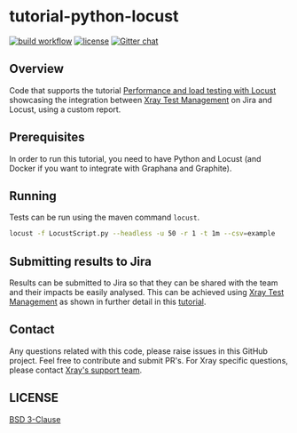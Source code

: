 # tutorial-python-locust

[![build workflow](https://github.com/Xray-App/tutorial-python-locust/actions/workflows/python-app.yml/badge.svg)](https://github.com/Xray-App/tutorial-python-locust/actions/workflows/python-app.yml)
[![license](https://img.shields.io/badge/License-BSD%203--Clause-green.svg)](https://opensource.org/licenses/BSD-3-Clause)
[![Gitter chat](https://badges.gitter.im/gitterHQ/gitter.png)](https://gitter.im/Xray-App/community)

## Overview

Code that supports the tutorial [Performance and load testing with Locust](https://docs.getxray.app/display/XRAYCLOUD/Performance+and+load+testing+with+Locust) showcasing the integration between [Xray Test Management](https://www.getxray.app/) on Jira and Locust, using a custom report.

## Prerequisites

In order to run this tutorial, you need to have Python and Locust (and Docker if you want to integrate with Graphana and Graphite).

## Running

Tests can be run using the maven command `locust`.

```bash
locust -f LocustScript.py --headless -u 50 -r 1 -t 1m --csv=example
```

## Submitting results to Jira

Results can be submitted to Jira so that they can be shared with the team and their impacts be easily analysed.
This can be achieved using [Xray Test Management](https://www.getxray.app/) as shown in further detail in this [tutorial](https://docs.getxray.app/display/XRAYCLOUD/Performance+and+load+testing+with+Locust).

## Contact

Any questions related with this code, please raise issues in this GitHub project. Feel free to contribute and submit PR's.
For Xray specific questions, please contact [Xray's support team](https://jira.getxray.app/servicedesk/customer/portal/2).

## LICENSE

[BSD 3-Clause](LICENSE)
